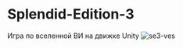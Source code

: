 # Splendid-Edition-3
Игра по вселенной ВИ на движке Unity
![se3-ves](https://github.com/SUPER-PAU/Splendid-Edition-3/assets/104641119/897600d0-ef62-4787-8a97-067dee3348b7)
